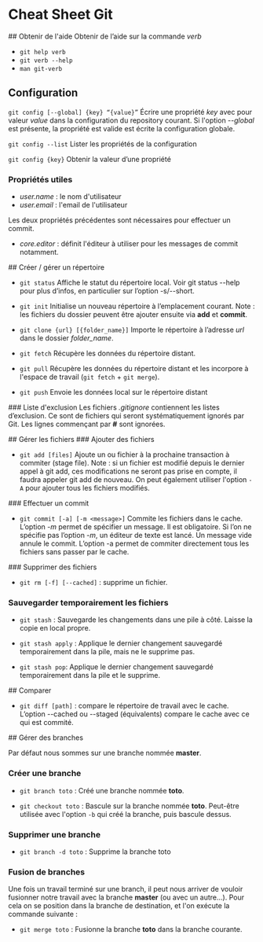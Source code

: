 # Cheat Sheet Git

## Obtenir de l'aide
Obtenir de l’aide sur la commande _verb_

* `git help verb`
* `git verb --help`
* `man git-verb`

## Configuration
`git config [--global] {key} “{value}”`
Écrire une propriété _key_ avec pour valeur _value_ dans la configuration du repository courant.
Si l'option _--global_ est présente, la propriété est valide est écrite la configuration globale.

`git config --list`
Lister les propriétés de la configuration

`git config {key}`
Obtenir la valeur d’une propriété

### Propriétés utiles
- *user.name* : le nom d'utilisateur
- *user.email* : l'email de l'utilisateur

Les deux propriétés précédentes sont nécessaires pour effectuer un commit.

- *core.editor* : définit l'éditeur à utiliser pour les messages de commit notamment.

## Créer / gérer un répertoire
* `git status`
Affiche le statut du répertoire local.
Voir git status --help pour plus d’infos, en particulier sur l’option -s/--short.

* `git init`
Initialise un nouveau répertoire à l’emplacement courant.
Note : les fichiers du dossier peuvent être ajouter ensuite via **add** et **commit**.

* `git clone {url} [{folder_name}]`
Importe le répertoire à l’adresse _url_ dans le dossier *folder_name*.

* `git fetch`
Récupère les données du répertoire distant.

* `git pull`
Récupère les données du répertoire distant et les incorpore à l'espace de travail (`git fetch` + `git merge`).

* `git push`
Envoie les données local sur le répertoire distant


### Liste d'exclusion
Les fichiers _.gitignore_ contiennent les listes d’exclusion.
Ce sont de fichiers qui seront systématiquement ignorés par Git.
Les lignes commençant par **#** sont ignorées.

## Gérer les fichiers
### Ajouter des fichiers
* `git add [files]`
Ajoute un ou fichier à la prochaine transaction à commiter (stage file).
Note : si un fichier est modifié depuis le dernier appel à git add, ces modifications ne seront pas prise en compte, il faudra appeler git add de nouveau.
On peut également utiliser l'option `-A` pour ajouter tous les fichiers modifiés.

### Effectuer un commit
* `git commit [-a] [-m <message>]`
Commite les fichiers dans le cache.
L’option _-m_ permet de spécifier un message. Il est obligatoire.
Si l’on ne spécifie pas l’option _-m_, un éditeur de texte est lancé. Un message vide annule le commit.
L’option -a permet de commiter directement tous les fichiers sans passer par le cache.

### Supprimer des fichiers
* `git rm [-f] [--cached]` : supprime un fichier.

### Sauvegarder temporairement les fichiers
* `git stash` : Sauvegarde les changements dans une pile à côté. Laisse la copie en local propre.

* `git stash apply` : Applique le dernier changement sauvegardé temporairement dans la pile, mais ne le supprime pas.

* `git stash pop`: Applique le dernier changement sauvegardé temporairement dans la pile et le supprime.

## Comparer

* `git diff [path]` : compare le répertoire de travail avec le cache.
L’option --cached ou --staged (équivalents) compare le cache avec ce qui est commité.

## Gérer des branches

Par défaut nous sommes sur une branche nommée **master**.

### Créer une branche

* `git branch toto` : Créé une branche nommée **toto**.

* `git checkout toto` : Bascule sur la branche nommée **toto**. Peut-être utilisée avec l'option `-b` qui créé la branche, puis bascule dessus.

### Supprimer une branche

* `git branch -d toto` : Supprime la branche toto

### Fusion de branches

Une fois un travail terminé sur une branch, il peut nous arriver de vouloir fusionner notre travail avec la branche **master** (ou avec un autre...). Pour cela on se position dans la branche de destination, et l'on exécute la commande suivante :

* `git merge toto` : Fusionne la branche **toto** dans la branche courante.
